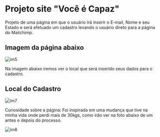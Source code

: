 # Projeto site "Você é Capaz"

<p>Projeto de uma página em que o usuário irá inserir o E-mail, Nome e seu Estado e será efetuado um cadastro levando o usuário direto para a página do Mailchimp.</p>

<h2>Imagem da página abaixo</h2>


![im5](https://user-images.githubusercontent.com/106400520/171490064-38a059e5-7d0c-453d-a2cd-e5f0f0a33a29.png)


<p>Na imagem abaixo iremos ver o local que será inserido seus dados para o cadastro.</p>

<h2>Local do Cadastro</h2>


![im7](https://user-images.githubusercontent.com/106400520/171490405-2c2c4d24-7af0-4fd6-97ab-85c50227e40b.png)


<p> Curiosidade sobre a página: Foi inspirada em uma mudança que tive na minha vida onde perdi mais de 30kgs,
  como irão ver na foto abaixo de um antes e depois do processo.</p>
  
  
![im8](https://user-images.githubusercontent.com/106400520/171491188-2b1406d8-f7ce-4bea-8a1a-8703d3021b2c.png)

